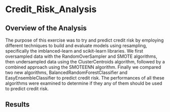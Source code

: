 # Credit_Risk_Analysis
## Overview of the Analysis

The purpose of this exercise was to try and predict credit risk by employing different techniques to build and evaluate models using resampling, specifically the imblanced-learn and scikit-learn libraries.  We first oversampled data with the RandomOverSampler and SMOTE algorithms, then undersampled data using the ClusterCentroids algorithm, followed by a combined approach using the SMOTEENN algorithm.  Finally we compared two new algorithms, BalancedRandomForestClassifier and EasyEnsembleClassifier to predict credit risk.  The performances of all these algorithms were examined to determine if they any of them should be used to predict credit risk.

## Results

